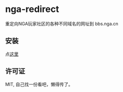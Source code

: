 # nga-redirect
重定向NGA玩家社区的各种不同域名的网址到 bbs.nga.cn

## 安装

点[这里](https://raw.githubusercontent.com/VergilGao/nga-redirect/master/nga-redirect.user.js)

## 许可证

MIT, 自己找一份看吧，懒得传了。